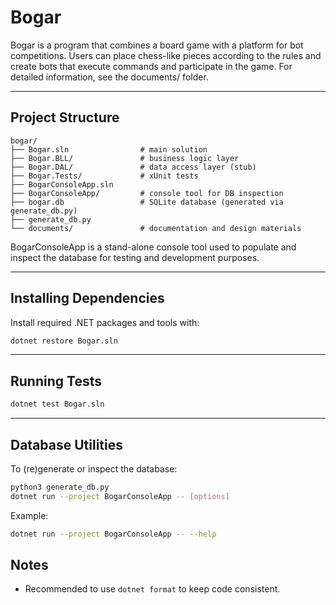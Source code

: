 # Bogar

Bogar is a program that combines a board game with a platform for bot
competitions. Users can place chess-like pieces according to the rules and
create bots that execute commands and participate in the game.
For detailed information, see the documents/ folder.

---

## Project Structure

```
bogar/
├── Bogar.sln                # main solution
├── Bogar.BLL/               # business logic layer
├── Bogar.DAL/               # data access layer (stub)
├── Bogar.Tests/             # xUnit tests
├── BogarConsoleApp.sln
├── BogarConsoleApp/         # console tool for DB inspection
├── bogar.db                 # SQLite database (generated via generate_db.py)
├── generate_db.py
└── documents/               # documentation and design materials
```

BogarConsoleApp is a stand-alone console tool used to populate and inspect the
database for testing and development purposes.

---

## Installing Dependencies

Install required .NET packages and tools with:
```bash
dotnet restore Bogar.sln
```

---

## Running Tests
```bash
dotnet test Bogar.sln
```

---

## Database Utilities

To (re)generate or inspect the database:
```bash
python3 generate_db.py
dotnet run --project BogarConsoleApp -- [options]
```

Example:
```bash
dotnet run --project BogarConsoleApp -- --help
```

## Notes

* Recommended to use `dotnet format` to keep code consistent.

